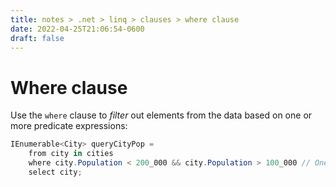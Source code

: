 ```yaml
---
title: notes > .net > linq > clauses > where clause
date: 2022-04-25T21:06:54-0600
draft: false
---
```

# Where clause
Use the `where` clause to *filter* out elements from the data based on one or more predicate expressions:

```cs
IEnumerable<City> queryCityPop =
    from city in cities
    where city.Population < 200_000 && city.Population > 100_000 // One predicate, two conditions.
    select city;
```
